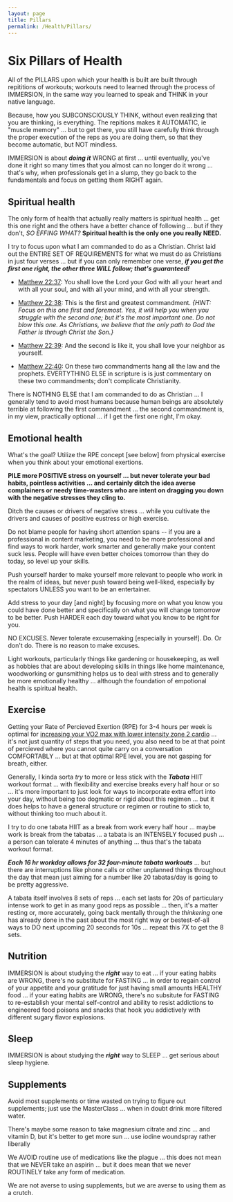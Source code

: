```yaml
---
layout: page
title: Pillars
permalink: /Health/Pillars/
---
```



# Six Pillars of Health

All of the PILLARS upon which your health is built are built through repititions of workouts; workouts need to learned through the process of IMMERSION, in the same way you learned to speak and THINK in your native language.  

Because, how you SUBCONSCIOUSLY THINK, without even realizing that you are thinking, is everything. The repitions makes it AUTOMATIC, ie "muscle memory" ... but to get there, you still have carefully think through the proper execution of the reps as you are doing them, so that they become automatic, but NOT mindless. 

IMMERSION is about ***doing it*** WRONG at first ... until eventually, you've done it right so many times that you almost can no longer do it wrong ... that's why, when professionals get in a slump, they go back to the fundamentals and focus on getting them RIGHT again.

## Spiritual health

The only form of health that actually really matters is spiritual health ... get this one right and the others have a better chance of following ... but if they don't, *SO EFFING WHAT?* **Spiritual health is the only one you really NEED.**

I try to focus upon what I am commanded to do as a Christian.  Christ laid out the ENTIRE SET OF REQUIREMENTS for what we must do as Christians in just four verses ... but if you can only remember one verse, ***if you get the first one right, the other three WILL follow; that's guaranteed!***

* [Matthew 22:37](https://www.biblestudytools.com/matthew/22-37-compare.html): You shall love the Lord your God with all your heart and with all your soul, and with all your mind, and with all your strength.

* [Matthew 22:38](https://www.biblestudytools.com/matthew/22-38-compare.html): This is the first and greatest commandment. *{HINT: Focus on this one first and foremost. Yes, it will help you when you struggle with the second one; but it's the most important one. Do not blow this one. As Christians, we believe that the only path to God the Father is through Christ the Son.}*

* [Matthew 22:39](https://www.biblestudytools.com/matthew/22-39-compare.html): And the second is like it, you shall love your neighbor as yourself.

* [Matthew 22:40](https://www.biblestudytools.com/matthew/22-40-compare.html): On these two commandments hang all the law and the prophets. EVERTYTHING ELSE in scripture is is just commentary on these two commandments; don't complicate Christianity.

There is NOTHING ELSE that I am commanded to do as Christian ... I generally tend to avoid most humans because human beings are absolutely terrible at following the first commandment ... the second commandment is, in my view, practically optional ... if I get the first one right, I'm okay.

## Emotional health

What's the goal?  Utilize the RPE concept [see below] from physical exercise when you think about your emotional exertions.

**PILE more POSITIVE stress on yourself ... but never tolerate your bad habits, pointless activities ... and certainly ditch the idea averse complainers or needy time-wasters who are intent on dragging you down with the negative stresses they cling to.**

Ditch the causes or drivers of negative stress ... while you cultivate the drivers and causes of positive eustress or high exercise.

Do not blame people for having short attention spans -- if you are a professional in content marketing, you need to be more professional and find ways to work harder, work smarter and generally make your content suck less. People will have even better choices tomorrow than they do today, so level up your skills.

Push yourself harder to make yourself more relevant to people who work in the realm of ideas, but never push toward being well-liked, especially by spectators UNLESS you want to be an entertainer.  

Add stress to your day [and night] by focusing more on what you know you could have done better and specifically on what you will change tomorrow to be better. Push HARDER each day toward what you know to be right for you.

NO EXCUSES. Never tolerate excusemaking [especially in yourself]. Do. Or don't do. There is no reason to make excuses.

Light workouts, particularly things like gardening or housekeeping, as well as hobbies that are about developing skills in things like home maintenance,  woodworking or gunsmithing helps us to deal with stress and to generally be more emotionally healthy ... although the foundation of empotional health is spiritual health.

## Exercise

Getting your Rate of Percieved Exertion (RPE) for 3-4 hours per week is optimal for [increasing your VO2 max with lower intensity zone 2 cardio](https://www.youtube.com/watch?v=1RqY5EYOM0k) ... it's not just quantity of steps that you need, you also need to be at that point of percieved where you cannot quite carry on a conversation COMFORTABLY ... but at that optimal RPE level, you are not gasping for breath, either. 

Generally, I kinda sorta *try* to more or less stick with the ***Tabata*** HIIT workout format ... with flexibility and exercise breaks every half hour or so ... it's more important to just look for ways to incorporate extra effort into your day, without being too dogmatic or rigid about this regimen ... but it does helps to have a general structure or regimen or routine to stick to, without thinking too much about it.

I try to do one tabata HIIT as a break from work every half hour ... maybe work is break from the tabatas ... a tabata is an INTENSELY focused push ... a person can tolerate 4 minutes of anything ... thus that's the tabata workout format.

***Each 16 hr workday allows for 32 four-minute tabata workouts*** ... but there are interruptions like phone calls or other unplanned things throughout the day that mean just aiming for a number like 20 tabatas/day is going to be pretty aggressive.

A tabata itself involves 8 sets of reps ... each set lasts for 20s of particulary intense work to get in as many good reps as possible ... then, it's a matter resting or, more accurately, going back mentally through the *thinkering* one has already done in the past about the most right way or bestest-of-all ways to DO next upcoming 20 seconds for 10s ... repeat this 7X to get the 8 sets.

## Nutrition

IMMERSION is about studying the ***right*** way to eat ... if your eating habits are WRONG, there's no substitute for FASTING ... in order to regain control of your appetite and your gratitude for just having small amounts HEALTHY food ... if your eating habits are WRONG, there's no subsitute for FASTING to re-establish your mental self-control and ability to resist addictions to engineered food poisons and snacks that hook you addictively with different sugary flavor explosions.

## Sleep


IMMERSION is about studying the ***right*** way to SLEEP ... get serious about sleep hygiene. 

## Supplements

Avoid most supplements or time wasted on trying to figure out supplements; just use the MasterClass ... when in doubt drink more filtered water.

There's maybe some reason to take magnesium citrate and zinc ... and vitamin D, but it's better to get more sun ... use iodine woundspray rather liberally 

We AVOID routine use of medications like the plague ... this does not mean that we NEVER take an aspirin ... but it does mean that we never ROUTINELY take any form of medication. 

We are not averse to using supplements, but we are averse to using them as a crutch.

